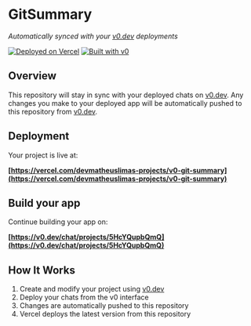 # GitSummary

*Automatically synced with your [v0.dev](https://v0.dev) deployments*

[![Deployed on Vercel](https://img.shields.io/badge/Deployed%20on-Vercel-black?style=for-the-badge&logo=vercel)](https://vercel.com/devmatheuslimas-projects/v0-git-summary)
[![Built with v0](https://img.shields.io/badge/Built%20with-v0.dev-black?style=for-the-badge)](https://v0.dev/chat/projects/5HcYQupbQmQ)

## Overview

This repository will stay in sync with your deployed chats on [v0.dev](https://v0.dev).
Any changes you make to your deployed app will be automatically pushed to this repository from [v0.dev](https://v0.dev).

## Deployment

Your project is live at:

**[https://vercel.com/devmatheuslimas-projects/v0-git-summary](https://vercel.com/devmatheuslimas-projects/v0-git-summary)**

## Build your app

Continue building your app on:

**[https://v0.dev/chat/projects/5HcYQupbQmQ](https://v0.dev/chat/projects/5HcYQupbQmQ)**

## How It Works

1. Create and modify your project using [v0.dev](https://v0.dev)
2. Deploy your chats from the v0 interface
3. Changes are automatically pushed to this repository
4. Vercel deploys the latest version from this repository